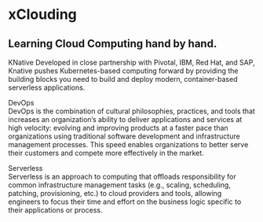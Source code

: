 # xClouding
Learning Cloud Computing hand by hand.
-------------------------------------
KNative
   Developed in close partnership with Pivotal, IBM, Red Hat, and SAP, Knative pushes Kubernetes-based computing forward by providing the building blocks you need to build and deploy modern, container-based serverless applications.

DevOps     
  DevOps is the combination of cultural philosophies, practices, and tools that increases an organization’s ability to deliver applications and services at high velocity: evolving and improving products at a faster pace than organizations using traditional software development and infrastructure management processes. This speed enables organizations to better serve their customers and compete more effectively in the market.

Serverless   
  Serverless is an approach to computing that offloads responsibility for common infrastructure management tasks (e.g., scaling, scheduling, patching, provisioning, etc.) to cloud providers and tools, allowing engineers to focus their time and effort on the business logic specific to their applications or process.
